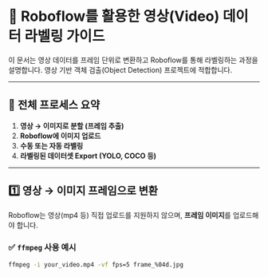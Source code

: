 # 🎥 Roboflow를 활용한 영상(Video) 데이터 라벨링 가이드

이 문서는 영상 데이터를 프레임 단위로 변환하고 Roboflow를 통해 라벨링하는 과정을 설명합니다. 영상 기반 객체 검출(Object Detection) 프로젝트에 적합합니다.

---

## 📌 전체 프로세스 요약

1. **영상 → 이미지로 분할 (프레임 추출)**
2. **Roboflow에 이미지 업로드**
3. **수동 또는 자동 라벨링**
4. **라벨링된 데이터셋 Export (YOLO, COCO 등)**

---

## 1️⃣ 영상 → 이미지 프레임으로 변환

Roboflow는 영상(mp4 등) 직접 업로드를 지원하지 않으며, **프레임 이미지**를 업로드해야 합니다.

### ✅ `ffmpeg` 사용 예시
```bash
ffmpeg -i your_video.mp4 -vf fps=5 frame_%04d.jpg


